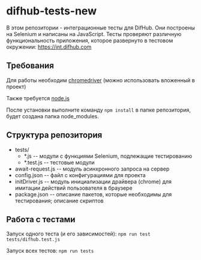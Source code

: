 # difhub-tests-new

В этом репозитории - интеграционные тесты для DifHub. Они построены на Selenium и написаны на JavaScript. Тесты проверяют различную функциональность приложения, которое развернуто в тестовом окружении: https://int.difhub.com

## Требования

Для работы необходим [chromedriver](https://chromedriver.chromium.org/) (можно использовать вложенный в проект)

Также требуется [node.js](https://nodejs.org/en/download/)

После установки выполните команду `npm install` в папке репозитория, будет создана папка node_modules.

## Структура репозитория

+ tests/
    + &ast;.js -- модули с функциями Selenium, подлежащие тестированию
    + &ast;.test.js -- тестовые модули
+ await-request.js -- модуль асинхронного запроса на сервер
+ config.json -- файл с конфигурациями для проекта
+ initDriver.js -- модуль инициализации драйвера (chrome) для имитации действий пользователя в браузере
+ package.json -- описание пакетов, которые необходимы для тестирования; описание скриптов

## Работа с тестами

Запуск одного теста (и его зависимостей): `npm run test tests/difhub.test.js`

Запуск всех тестов: `npm run tests`





